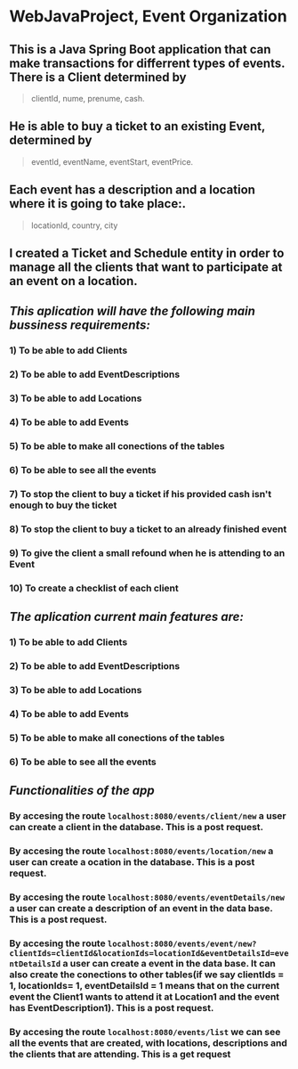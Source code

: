 # WebJavaProject, Event Organization

## This is a Java Spring Boot application that can make transactions for differrent types of events. There is a Client determined by
>clientId, nume, prenume, cash.
## He is able to buy a ticket to an existing Event, determined by
> eventId, eventName, eventStart, eventPrice. 
## Each event has a description and a location where it is going to take place:.
> locationId, country, city
##  I created a Ticket and Schedule entity in order to manage all the clients that want to participate at an event on a location. 

## ***This aplication will have the following main bussiness requirements:***

### 1) To be able to add Clients

### 2) To be able to add EventDescriptions

### 3) To be able to add Locations

### 4) To be able to add Events

### 5) To be able to make all conections of the tables

### 6) To be able to see all the events

### 7) To stop the client to buy a ticket if his provided cash isn't enough to buy the ticket

### 8) To stop the client to buy a ticket to an already finished event

### 9) To give the client a small refound when he is attending to an Event

### 10) To create a checklist of each client

## ***The aplication current main features are:***

### 1) To be able to add Clients

### 2) To be able to add EventDescriptions

### 3) To be able to add Locations

### 4) To be able to add Events

### 5) To be able to make all conections of the tables

### 6) To be able to see all the events

## ***Functionalities of the app***

### By accesing the route ```localhost:8080/events/client/new``` a user can create a client in the database. This is a post request.
### By accesing the route ```localhost:8080/events/location/new``` a user can create a ocation in the database. This is a post request.
### By accesing the route ```localhost:8080/events/eventDetails/new``` a user can create a description of an event in the data base. This is a post request.
### By accesing the route ```localhost:8080/events/event/new?clientIds=clientId&locationIds=locationId&eventDetailsId=eventDetailsId``` a user can create a event in the data base. It can also create the conections to other tables(if we say clientIds = 1, locationIds= 1, eventDetailsId = 1 means that on the current event the Client1 wants to attend it at Location1 and the event has EventDescription1). This is a post request.
### By accesing the route ```localhost:8080/events/list``` we can see all the events that are created, with locations, descriptions and the clients that are attending. This is a get request


